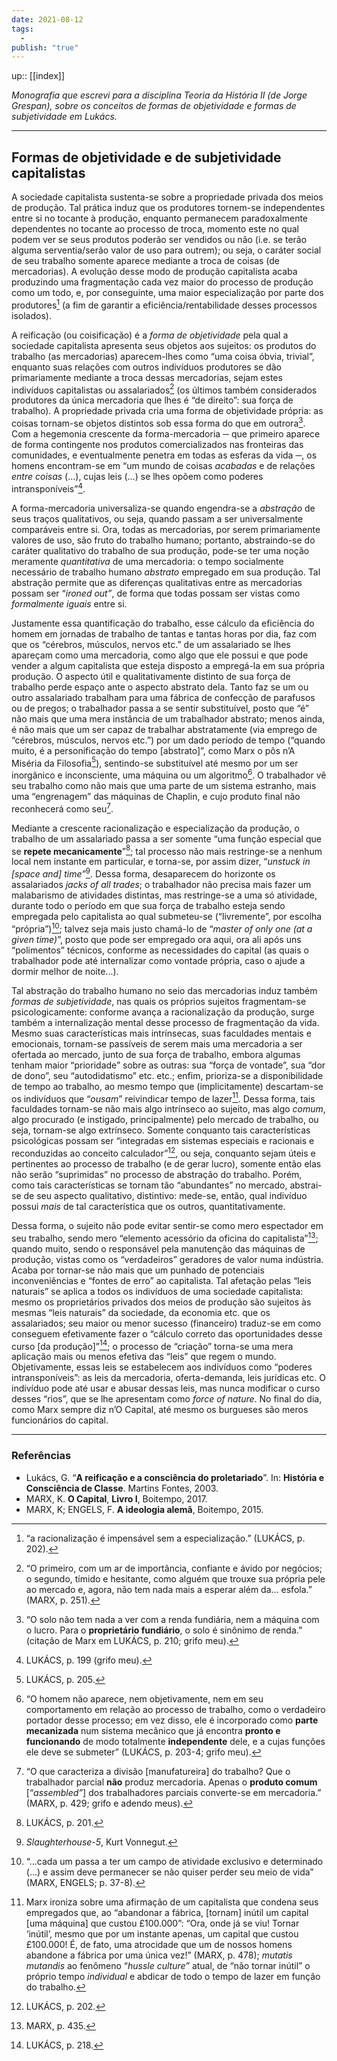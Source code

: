 ```yaml
---
date: 2021-08-12
tags:
  - 
publish: "true"
---
```

up:: [[index]]

*Monografia que escrevi para a disciplina Teoria da História II (de Jorge Grespan), sobre os conceitos de formas de objetividade e formas de subjetividade em Lukács.*

---
## Formas de objetividade e de subjetividade capitalistas
A sociedade capitalista sustenta-se sobre a propriedade privada dos meios de produção. Tal prática induz que os produtores tornem-se independentes entre si no tocante à produção, enquanto permanecem paradoxalmente dependentes no tocante ao processo de troca, momento este no qual podem ver se seus produtos poderão ser vendidos ou não (i.e. se terão alguma serventia/serão valor de uso para outrem); ou seja, o caráter social de seu trabalho somente aparece mediante a troca de coisas (de mercadorias). A evolução desse modo de produção capitalista acaba produzindo uma fragmentação cada vez maior do processo de produção como um todo, e, por conseguinte, uma maior especialização por parte dos produtores[^1] (a fim de garantir a eficiência/rentabilidade desses processos isolados).

A reificação (ou coisificação) é a _forma de objetividade_ pela qual a sociedade capitalista apresenta seus objetos aos sujeitos: os produtos do trabalho (as mercadorias) aparecem-lhes como “uma coisa óbvia, trivial”, enquanto suas relações com outros indivíduos produtores se dão primariamente mediante a troca dessas mercadorias, sejam estes indivíduos capitalistas ou assalariados[^2] (os últimos também considerados produtores da única mercadoria que lhes é “de direito”: sua força de trabalho). A propriedade privada cria uma forma de objetividade própria: as coisas tornam-se objetos distintos sob essa forma do que em outrora[^3]. Com a hegemonia crescente da forma-mercadoria ─ que primeiro aparece de forma contingente nos produtos comercializados nas fronteiras das comunidades, e eventualmente penetra em todas as esferas da vida ─, os homens encontram-se em “um mundo de coisas _acabadas_ e de relações _entre coisas_ (…), cujas leis (…) se lhes opõem como poderes intransponíveis”[^4].

A forma-mercadoria universaliza-se quando engendra-se a _abstração_ de seus traços qualitativos, ou seja, quando passam a ser universalmente comparáveis entre si. Ora, todas as mercadorias, por serem primariamente valores de uso, são fruto do trabalho humano; portanto, abstraindo-se do caráter qualitativo do trabalho de sua produção, pode-se ter uma noção meramente _quantitativa_ de uma mercadoria: o tempo socialmente necessário de trabalho humano _abstrato_ empregado em sua produção. Tal abstração permite que as diferenças qualitativas entre as mercadorias possam ser “_ironed out”_, de forma que todas possam ser vistas como _formalmente iguais_ entre si.

Justamente essa quantificação do trabalho, esse cálculo da eficiência do homem em jornadas de trabalho de tantas e tantas horas por dia, faz com que os “cérebros, músculos, nervos etc.” de um assalariado se lhes apareçam como uma mercadoria, como algo que ele possui e que pode vender a algum capitalista que esteja disposto a empregá-la em sua própria produção. O aspecto útil e qualitativamente distinto de sua força de trabalho perde espaço ante o aspecto abstrato dela. Tanto faz se um ou outro assalariado trabalham para uma fábrica de confecção de parafusos ou de pregos; o trabalhador passa a se sentir substituível, posto que “é” não mais que uma mera instância de um trabalhador abstrato; menos ainda, é não mais que um ser capaz de trabalhar abstratamente (via emprego de “cérebros, músculos, nervos etc.”) por um dado período de tempo (“quando muito, é a personificação do tempo [abstrato]”, como Marx o pôs n’A Miséria da Filosofia[^5]), sentindo-se substituível até mesmo por um ser inorgânico e inconsciente, uma máquina ou um algoritmo[^6]. O trabalhador vê seu trabalho como não mais que uma parte de um sistema estranho, mais uma “engrenagem” das máquinas de Chaplin, e cujo produto final não reconhecerá como seu[^7].

Mediante a crescente racionalização e especialização da produção, o trabalho de um assalariado passa a ser somente “uma função especial que se **repete mecanicamente**”[^8]; tal processo não mais restringe-se a nenhum local nem instante em particular, e torna-se, por assim dizer, “_unstuck in [space and] time”_[^9]. Dessa forma, desaparecem do horizonte os assalariados _jacks of all trades_; o trabalhador não precisa mais fazer um malabarismo de atividades distintas, mas restringe-se a uma só atividade, durante todo o período em que sua força de trabalho esteja sendo empregada pelo capitalista ao qual submeteu-se (“livremente”, por escolha “própria”)[^10]; talvez seja mais justo chamá-lo de “_master of only one_ _(at a given time)_”, posto que pode ser empregado ora aqui, ora ali após uns “polimentos” técnicos, conforme as necessidades do capital (as quais o trabalhador pode até internalizar como vontade própria, caso o ajude a dormir melhor de noite...).

Tal abstração do trabalho humano no seio das mercadorias induz também _formas de subjetividade_, nas quais os próprios sujeitos fragmentam-se psicologicamente: conforme avança a racionalização da produção, surge também a internalização mental desse processo de fragmentação da vida. Mesmo suas características mais intrínsecas, suas faculdades mentais e emocionais, tornam-se passíveis de serem mais uma mercadoria a ser ofertada ao mercado, junto de sua força de trabalho, embora algumas tenham maior “prioridade” sobre as outras: sua “força de vontade”, sua “dor de dono”, seu “autodidatismo” etc. etc.; enfim, prioriza-se a disponibilidade de tempo ao trabalho, ao mesmo tempo que (implicitamente) descartam-se os indivíduos que “_ousam_” reivindicar tempo de lazer[^11]. Dessa forma, tais faculdades tornam-se não mais algo intrínseco ao sujeito, mas algo _comum_, algo procurado (e instigado, principalmente) pelo mercado de trabalho, ou seja, tornam-se algo extrínseco. Somente conquanto tais características psicológicas possam ser “integradas em sistemas especiais e racionais e reconduzidas ao conceito calculador”[^12], ou seja, conquanto sejam úteis e pertinentes ao processo de trabalho (e de gerar lucro), somente então elas não serão “suprimidas” no processo de abstração do trabalho. Porém, como tais características se tornam tão “abundantes” no mercado, abstrai-se de seu aspecto qualitativo, distintivo: mede-se, então, qual indivíduo possui _mais_ de tal característica que os outros, quantitativamente.

Dessa forma, o sujeito não pode evitar sentir-se como mero espectador em seu trabalho, sendo mero “elemento acessório da oficina do capitalista”[^13]; quando muito, sendo o responsável pela manutenção das máquinas de produção, vistas como os “verdadeiros” geradores de valor numa indústria. Acaba por tornar-se não mais que um punhado de potenciais inconveniências e “fontes de erro” ao capitalista. Tal afetação pelas “leis naturais” se aplica a todos os indivíduos de uma sociedade capitalista: mesmo os proprietários privados dos meios de produção são sujeitos às mesmas “leis naturais” da sociedade, da economia etc. que os assalariados; seu maior ou menor sucesso (financeiro) traduz-se em como conseguem efetivamente fazer o “cálculo correto das oportunidades desse curso [da produção]”[^14]; o processo de “criação” torna-se uma mera aplicação mais ou menos efetiva das “leis” que regem o mundo. Objetivamente, essas leis se estabelecem aos indivíduos como “poderes intransponíveis”: as leis da mercadoria, oferta-demanda, leis jurídicas etc. O indivíduo pode até usar e abusar dessas leis, mas nunca modificar o curso desses “rios”, que se lhe apresentam como _force of nature_. No final do dia, como Marx sempre diz n’O Capital, até mesmo os burgueses são meros funcionários do capital.

---
### Referências
- Lukács, G. “**A reificação e a consciência do proletariado**”. In: **História e Consciência de Classe**. Martins Fontes, 2003.
- MARX, K. **O Capital**, **Livro I**, Boitempo, 2017.
- MARX, K; ENGELS, F. **A ideologia alemã**, Boitempo, 2015.

[^1]: “a racionalização é impensável sem a especialização.” (LUKÁCS, p. 202).
[^2]: “O primeiro, com um ar de importância, confiante e ávido por negócios; o segundo, tímido e hesitante, como alguém que trouxe sua própria pele ao mercado e, agora, não tem nada mais a esperar além da… esfola.” (MARX, p. 251).
[^3]: “O solo não tem nada a ver com a renda fundiária, nem a máquina com o lucro. Para o **proprietário fundiário**, o solo é sinônimo de renda.” (citação de Marx em LUKÁCS, p. 210; grifo meu).
[^4]: LUKÁCS, p. 199 (grifo meu).
[^5]: LUKÁCS, p. 205.
[^6]: “O homem não aparece, nem objetivamente, nem em seu comportamento em relação ao processo de trabalho, como o verdadeiro portador desse processo; em vez disso, ele é incorporado como **parte mecanizada** num sistema mecânico que já encontra **pronto e funcionando** de modo totalmente **independente** dele, e a cujas funções ele deve se submeter” (LUKÁCS, p. 203-4; grifo meu).
[^7]: “O que caracteriza a divisão [manufatureira] do trabalho? Que o trabalhador parcial **não** produz mercadoria. Apenas o **produto comum** [“_assembled”_] dos trabalhadores parciais converte-se em mercadoria.” (MARX, p. 429; grifo e adendo meus).
[^8]: LUKÁCS, p. 201.
[^9]: *Slaughterhouse-5*, Kurt Vonnegut.
[^10]: “...cada um passa a ter um campo de atividade exclusivo e determinado (…) e assim deve permanecer se não quiser perder seu meio de vida” (MARX, ENGELS; p. 37-8).
[^11]: Marx ironiza sobre uma afirmação de um capitalista que condena seus empregados que, ao “abandonar a fábrica, [tornam] inútil um capital [uma máquina] que custou £100.000”: “Ora, onde já se viu! Tornar ‘inútil’, mesmo que por um instante apenas, um capital que custou £100.000! É, de fato, uma atrocidade que um de nossos homens abandone a fábrica por uma única vez!” (MARX, p. 478); _mutatis mutandis_ ao fenômeno “_hussle culture”_ atual, de “não tornar inútil” o próprio tempo _individual_ e abdicar de todo o tempo de lazer em função do trabalho.
[^12]: LUKÁCS, p. 202.
[^13]: MARX, p. 435.
[^14]: LUKÁCS, p. 218.